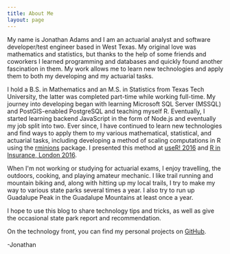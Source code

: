```yaml
---
title: About Me
layout: page
---
```


My name is Jonathan Adams and I am an actuarial analyst and software developer/test engineer based in West Texas.
My original love was mathematics and statistics, but thanks to the help of some friends and coworkers I learned
programming and databases and quickly found another fascination in them. My work allows me to learn new technologies
and apply them to both my developing and my actuarial tasks.

I hold a B.S. in Mathematics and an M.S. in Statistics from Texas Tech University, the latter was completed part-time
while working full-time. My journey into developing began with learning Microsoft SQL Server (MSSQL) and
PostGIS-enabled PostgreSQL and teaching myself R. Eventually, I started learning backend JavaScript in the form of
Node.js and eventually my job split into two. Ever since, I have continued to learn new technologies and find ways
to apply them to my various mathematical, statistical, and actuarial tasks, including developing a method of scaling
computations in R using the [rminions](https://github.com/PieceMaker/rminions) package. I presented this method at
[useR! 2016](http://user2016.r-project.org/) and
[R in Insurance, London 2016](https://insurancedatascience.org/project/2016_london/).

When I'm not working or studying for actuarial exams, I enjoy travelling, the outdoors, cooking, and playing amateur
mechanic. I like trail running and mountain biking and, along with hitting up my local trails, I try to make my way to
various state parks several times a year. I also try to run up Guadalupe Peak in the Guadalupe Mountains at least once
a year.

I hope to use this blog to share technology tips and tricks, as well as give the occasional state park report and
recommendation.

On the technology front, you can find my personal projects on [GitHub](https://github.com/PieceMaker).

-Jonathan